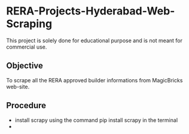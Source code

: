 # RERA-Projects-Hyderabad-Web-Scraping
This project is solely done for educational purpose and is not meant for commercial use.

## Objective
To scrape all the RERA approved builder informations from MagicBricks web-site.

## Procedure
- install scrapy using the command pip install scrapy in the terminal
-
